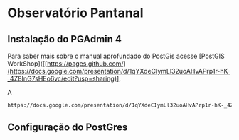 # Observatório Pantanal

## Instalação do PGAdmin 4

Para saber mais sobre o manual aprofundado do PostGis acesse [PostGIS WorkShop]([[https://pages.github.com/](https://docs.google.com/presentation/d/1qYXdeCIymLl32uoAHvAPrp1r-hK-_4Z8InG7sHEo6vc/edit?usp=sharing)].

A
```bash
https://docs.google.com/presentation/d/1qYXdeCIymLl32uoAHvAPrp1r-hK-_4Z8InG7sHEo6vc/edit?usp=sharing
```


## Configuração do PostGres


